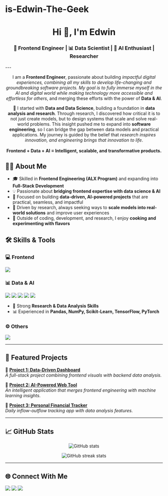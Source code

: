 # is-Edwin-The-Geek
<!-- Profile Header -->
<h1 align="center">Hi 👋, I'm  Edwin </h1>
<h3 align="center">🚀 Frontend Engineer | 📊 Data Scientist | 🤖 AI Enthusiast | Researcher </h3>
---
<!-- Intro Section -->
<p align="center">
  I am a  <strong>Frontend Engineer</strong>, passionate about building 
  <em>impactful digital experiences, combining all my skills to develop life-changing and groundbreaking software projects. 
  My goal is to fully immerse myself in the AI and digital world while making technology more accessible and effortless for others</em>, 
  and merging these efforts with the power of <strong>Data & AI</strong>.
</p>

<p align="center">
  🌱 I started with <strong>Data and Data Science</strong>, building a foundation in 
  <strong>data analysis and research</strong>.  
  Through research, I discovered how critical it is to not just create models, but to design systems that scale and solve real-world problems.  
  This insight pushed me to expand into <strong>software engineering</strong>, so I can bridge the gap between data models and practical applications.  
  My journey is guided by the belief that <em>research inspires innovation, and engineering brings that innovation to life</em>. <br><br>
  <strong>Frontend + Data + AI = Intelligent, scalable, and transformative products.</strong>
</p>


<!-- About Me Section -->
## 👨‍💻 About Me  
- 🎓 Skilled in **Frontend Engineering (ALX Program)** and expanding into **Full-Stack Development**  
- 💡 Passionate about **bridging frontend expertise with data science & AI**  
- 📌 Focused on building **data-driven, AI-powered projects** that are practical, seamless, and impactful  
- 🔭 Driven by research, always seeking ways to **scale models into real-world solutions** and improve user experiences  
- 🍳 Outside of coding, development, and research, I enjoy **cooking and experimenting with flavors**  


<!-- Skills Section -->
## 🛠️ Skills & Tools  

### 💻 Frontend
<p>
  <img src="https://skillicons.dev/icons?i=html,css,js,react,tailwind" />
</p>

### 📊 Data & AI
<p>
  <img src="https://skillicons.dev/icons?i=python,r" />  
  <img src="https://img.shields.io/badge/-SPSS-053A78?style=flat&logo=ibm&logoColor=white" />
  <img src="https://img.shields.io/badge/-Google%20Colab-F9AB00?style=flat&logo=googlecolab&logoColor=white" />
  <img src="https://img.shields.io/badge/-Google%20Looker%20Studio-4285F4?style=flat&logo=googledatastudio&logoColor=white" />
  <img src="https://img.shields.io/badge/-Excel-217346?style=flat&logo=microsoft-excel&logoColor=white" />
</p>  

- 🔬 Strong **Research & Data Analysis Skills**  
- 📊 Experienced in **Pandas, NumPy, Scikit-Learn, TensorFlow, PyTorch**  

### ⚙️ Others
<p>
  <img src="https://skillicons.dev/icons?i=git,github,vscode" />
</p>

---

<!-- Projects Section -->
## 📂 Featured Projects  

🔹 **[Project 1: Data-Driven Dashboard](#)**  
*A full-stack project combining frontend visuals with backend data analysis.*  

🔹 **[Project 2: AI-Powered Web Tool](#)**  
*An intelligent application that merges frontend engineering with machine learning insights.*  

🔹 **[Project 3: Personal Financial Tracker](#)**  
*Daily inflow-outflow tracking app with data analysis features.*  

---

<!-- Stats Section -->
## 📈 GitHub Stats  

<p align="center">
  <img src="https://github-readme-stats.vercel.app/api?username=YOUR_GITHUB_USERNAME&show_icons=true&theme=radical" alt="GitHub stats" />
</p>

<p align="center">
  <img src="https://github-readme-streak-stats.herokuapp.com/?user=YOUR_GITHUB_USERNAME&theme=radical" alt="GitHub streak stats" />
</p>

---

<!-- Let's Connect -->
## 🌐 Connect With Me  

<p align="left">
  <a href="https://linkedin.com/in/YOUR_LINKEDIN" target="blank"><img src="https://img.shields.io/badge/-LinkedIn-blue?style=flat&logo=linkedin" /></a>
  <a href="https://twitter.com/YOUR_TWITTER" target="blank"><img src="https://img.shields.io/badge/-Twitter-black?style=flat&logo=twitter" /></a>
  <a href="mailto:YOUR_EMAIL@gmail.com" target="blank"><img src="https://img.shields.io/badge/-Gmail-red?style=flat&logo=gmail" /></a>
</p>
